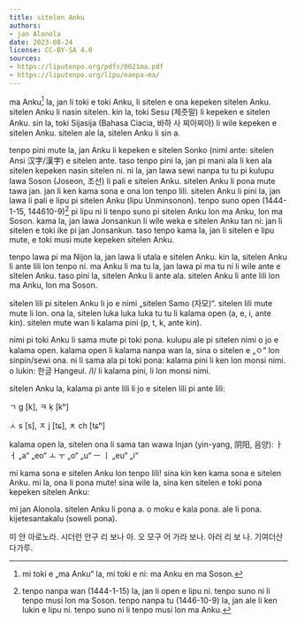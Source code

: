 ```yaml
---
title: sitelen Anku
authors:
- jan Alonola
date: 2023-08-24
license: CC-BY-SA 4.0
sources:
- https://liputenpo.org/pdfs/0021ma.pdf
- https://liputenpo.org/lipu/nanpa-ma/
---
```


ma Anku[^1] la, jan li toki e toki Anku, li sitelen e ona kepeken sitelen Anku. sitelen Anku li nasin sitelen. kin la, toki Sesu (제줏말) li kepeken e sitelen Anku. sin la, toki Sijasija (Bahasa Ciacia, 바하 사 찌아찌아) li wile kepeken e sitelen Anku. sitelen ale la, sitelen Anku li sin a.

tenpo pini mute la, jan Anku li kepeken e sitelen Sonko (nimi ante: sitelen Ansi 汉字/漢字) e sitelen ante. taso tenpo pini la, jan pi mani ala li ken ala sitelen kepeken nasin sitelen ni. ni la, jan lawa sewi nanpa tu tu pi kulupu lawa Soson (Joseon, 조선) li pali e sitelen Anku. sitelen Anku li pona mute tawa jan. jan li ken kama sona e ona lon tenpo lili. sitelen Anku li pini la, jan lawa li pali e lipu pi sitelen Anku (lipu Unminsonon). tenpo suno open (1444-1-15, 144610-9)[^2] pi lipu ni li tenpo suno pi sitelen Anku lon ma Anku, lon ma Soson. kama la, jan lawa Jonsankun li wile weka e sitelen Anku tan ni: jan li sitelen e toki ike pi jan Jonsankun. taso tenpo kama la, jan li sitelen e lipu mute, e toki musi mute kepeken sitelen Anku.

tenpo lawa pi ma Nijon la, jan lawa li utala e sitelen Anku. kin la, sitelen Anku li ante lili lon tenpo ni. ma Anku li ma tu la, jan lawa pi ma tu ni li wile ante e sitelen Anku. taso pini la, sitelen Anku li ante ala. sitelen Anku li ante lili lon ma Anku, lon ma Soson.

[^1]: mi toki e „ma Anku“ la, mi toki e ni: ma Anku en ma Soson.
[^2]: tenpo nanpa wan (1444-1-15) la, jan li open e lipu ni. tenpo suno ni li tenpo musi lon ma Soson. tenpo nanpa tu (1446-10-9) la, jan ale li ken lukin e lipu ni. tenpo suno ni li tenpo musi lon ma Anku.

sitelen lili pi sitelen Anku li jo e nimi „sitelen Samo (자모)“. sitelen lili mute mute li lon. ona la, sitelen luka luka luka tu tu li kalama open (a, e, i, ante kin). sitelen mute wan li kalama pini (p, t, k, ante kin).

nimi pi toki Anku li sama mute pi toki pona. kulupu ale pi sitelen nimi o jo e kalama open. kalama open li kalama nanpa wan la, sina o sitelen e „ㅇ“ lon sinpin/sewi ona. ni li sama ala pi toki pona: kalama pini li ken lon monsi nimi. o lukin: 한글 Hangeul. /l/ li kalama pini, li lon monsi nimi.

sitelen Anku la, kalama pi ante lili li jo e sitelen lili pi ante lili:

ㄱ g [k], ㅋ ḳ [kʰ]

ㅅ s [s], ㅈ j [tɕ], ㅊ ch [tɕʰ]

kalama open la, sitelen ona li sama tan wawa Injan (yin-yang, 阴阳, 음양): ㅏㅓ „a“ „eo“ ㅗ ㅜ „o“ „u“ ㅡ ㅣ „eu“ „i“

mi kama sona e sitelen Anku lon tenpo lili! sina kin ken kama sona e sitelen Anku. mi la, ona li pona mute! sina wile la, sina ken sitelen e toki pona kepeken sitelen Anku:

mi jan Alonola. sitelen Anku li pona a. o moku e kala pona. ale li pona. kijetesantakalu (soweli pona).

미 얀 아로노라. 시더런 안구 리 보나 아. 오 모구 어 가라 보나. 아러 리 보 나. 기여더산다가루.